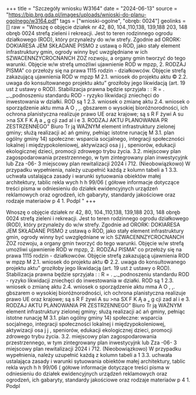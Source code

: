 +++
title = "Szczegóły wniosku W3164"
date = "2024-06-13"
source = "https://bip.brg.gda.pl/images/uploads/wnioski-do-planu-ogolnego/w3164.pdf"
tags = ["wnioski-ogolne", "obręb: 0024"]
geolinks = []
raw = "Wnoszę o objęcie działek nr 42, 80, 104.,110,138, 139,188 203, 148 obręb 0024 strefą zieleni i rekreacji. Jest to teren rodzinnego ogrodu działkowego (ROD), który przynależy do w/w strefy. Zgodnie ad ORORK: DOKIARESA JEM SKŁADANE PISMO z ustawą o ROD, jako stały element infrastruktury gmin, ogrody winny być uwzględniane w ich SZWACENNZYCROCNANCH ZOZ rozwoju, a organy gmin tworzyć do tego warunki. Objęcie w/w strefą umożliwi ujawnienie ROD w mpzp, 2. RODZAJ PISMA” co przełoży się na prawa 1115 rodzin - działkowców. Objęcie strefą zakazującą ujawnienia ROD w mpzp M 2.1. wniosek do projektu aktu © 2.2. uwaga do konsultowanego projektu aktu” groziłoby jego likwidacją (art. 19 ust ż ustawy o ROD). Stabilizacja prawna będzie sprzyjała  : : R = . _._podnoszeniu standardu ROD - ryzyko likwidacji zniechęci do inwestowania w działki. ROD są 1 2.3. wniosek o zmianę aktu  2.4. wniosek o sporządzenie aktu mma A O , ,. gbszarem o wysokiej bioróżnorodności, ich ochrona planistyczna realizuje prawo UE oraz krajowe; są s R F żywi A su >na SX F K Ą a „ g cji zad al i e 3. RODZAJ AKTU PLANOWANIA PR ZESTRZENNEGO” Biuro Tr ją WAŻNYM element infrastruktury zielonej gminy; służą realizacji ać ań gminy, pełniąc istotne runację M 3.1. plan ogólny gminy 14) społeczne: wsparcia socjalnego, integracji społeczności lokalnej i międzypokoleniowej, aktywizacji osa j j , speniorów, edukacji ekologicznej dzieci, promocji zdrowego trybu życia.  3.2. miejscowy plan zagospodarowania przestrzennego, w tym zintegrowany plan inwestycyjnk lub Zza -06-  3 miejscowy plan rewitalizacji 2024 i 712. (Nieobowiązkowo) W przypadku wypełnienia, należy uzupełnić każdą z kolumn tabeli a 1 3.3. uchwała ustalająca zasady i warunki sytuowania obiektów małej architektury, tablic rekla wych h h 99/06 ( gółowe informacje dotyczące treści pisma w odniesieniu do działek ewidencyjnych  urządzeń reklamowych oraz ogrodzeń, ich gabaryty, standardy jakościowe oraz rodzaje materiaów p 4 1. Podpl "
+++

Wnoszę o objęcie działek nr 42, 80, 104.,110,138, 139,188 203, 148 obręb 0024 strefą zieleni i
rekreacji. Jest to teren rodzinnego ogrodu działkowego (ROD), który przynależy do w/w strefy. Zgodnie
ad ORORK: DOKIARESA JEM SKŁADANE PISMO z ustawą o ROD, jako stały element infrastruktury gmin, ogrody winny być uwzględniane w ich
SZWACENNZYCROCNANCH ZOZ rozwoju, a organy gmin tworzyć do tego warunki. Objęcie w/w strefą umożliwi ujawnienie ROD w mpzp,
2. RODZAJ PISMA” co przełoży się na prawa 1115 rodzin - działkowców. Objęcie strefą zakazującą ujawnienia ROD w mpzp
M 2.1. wniosek do projektu aktu © 2.2. uwaga do konsultowanego projektu aktu” groziłoby jego likwidacją (art. 19 ust ż ustawy o ROD). Stabilizacja prawna będzie sprzyjała
 : : R = . _._podnoszeniu standardu ROD - ryzyko likwidacji zniechęci do inwestowania w działki. ROD są
1 2.3. wniosek o zmianę aktu  2.4. wniosek o sporządzenie aktu mma A O , ,. gbszarem o wysokiej bioróżnorodności, ich ochrona planistyczna realizuje prawo UE oraz krajowe; są
s R F żywi A su >na SX F K Ą a „ g cji zad al i e
3. RODZAJ AKTU PLANOWANIA PR ZESTRZENNEGO” Biuro Tr ją WAŻNYM element infrastruktury zielonej gminy; służą realizacji ać ań gminy, pełniąc istotne runację
M 3.1. plan ogólny gminy 14) społeczne: wsparcia socjalnego, integracji społeczności lokalnej i międzypokoleniowej, aktywizacji
osa j j , speniorów, edukacji ekologicznej dzieci, promocji zdrowego trybu życia.
 3.2. miejscowy plan zagospodarowania przestrzennego, w tym zintegrowany plan inwestycyjnk lub Zza -06-  3
miejscowy plan rewitalizacji 2024 i 712. (Nieobowiązkowo) W przypadku wypełnienia, należy uzupełnić każdą z kolumn tabeli
a
1 3.3. uchwała ustalająca zasady i warunki sytuowania obiektów małej architektury, tablic rekla wych h h 99/06 ( gółowe informacje dotyczące treści pisma w odniesieniu do działek ewidencyjnych
 urządzeń reklamowych oraz ogrodzeń, ich gabaryty, standardy jakościowe oraz rodzaje materiaów p 4 1. Podpl 



